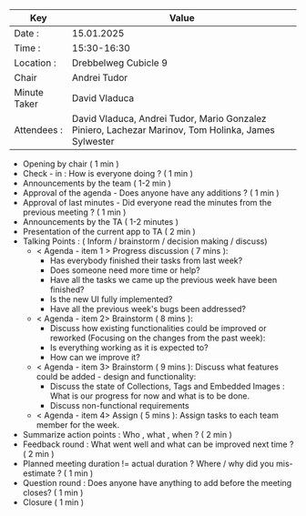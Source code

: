 | Key | Value                                                                                               |
| --- |-----------------------------------------------------------------------------------------------------|
| Date : | 15.01.2025                                                                                          |
| Time : | 15:30-16:30                                                                                         | 
| Location : | Drebbelweg Cubicle 9                                                                                              |
| Chair | Andrei Tudor                                                                                        |
| Minute Taker | David Vladuca                                                                                       |
| Attendees : | David Vladuca, Andrei Tudor, Mario Gonzalez Piniero, Lachezar Marinov, Tom Holinka, James Sylwester |


- Opening by chair ( 1 min )
- Check - in : How is everyone doing ? ( 1 min )
- Announcements by the team ( 1-2 min )
- Approval of the agenda - Does anyone have any additions ? ( 1 min )
- Approval of last minutes - Did everyone read the minutes from the previous meeting ? ( 1 min )
- Announcements by the TA ( 1-2 minutes )
- Presentation of the current app to TA ( 2 min )
- Talking Points : ( Inform / brainstorm / decision making / discuss)
    - < Agenda - item 1 > Progress discussion ( 7 mins ):
      - Has everybody finished their tasks from last week?
      - Does someone need more time or help?
      - Have all the tasks we came up the previous week have been finished?
      - Is the new UI fully implemented?
      - Have all the previous week's bugs been addressed?
    - < Agenda - item 2> Brainstorm ( 8 mins ):
      - Discuss how existing functionalities could be improved or reworked (Focusing on the changes from the past week):
      - Is everything working as it is expected to?
      - How can we improve it?
    - < Agenda - item 3> Brainstorm ( 9 mins ): Discuss what features could be added - design and functionality:
      - Discuss the state of Collections, Tags and Embedded Images : What is our progress for now and what is to be done.
      - Discuss non-functional requirements
    - < Agenda - item 4> Assign ( 5 mins ): Assign tasks to each team member for the week.
- Summarize action points : Who , what , when ? ( 2 min )
- Feedback round : What went well and what can be improved next time ? ( 2 min )
- Planned meeting duration != actual duration ? Where / why did you mis-estimate ? ( 1 min )
- Question round : Does anyone have anything to add before the meeting closes? ( 1 min )
- Closure ( 1 min )